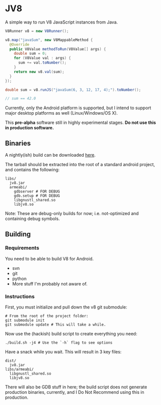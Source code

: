 # JV8

A simple way to run V8 JavaScript instances from Java.

```java
V8Runner v8 = new V8Runner();

v8.map("javaSum", new V8MappableMethod {
  @Override
  public V8Value methodToRun(V8Value[] args) {
    double sum = 0;
    for (V8Value val : args) {
      sum += val.toNumber();
    }
    return new v8.val(sum);
  }
});

double sum = v8.runJS("javaSum(6, 3, 12, 17, 4);").toNumber();

// sum == 42.0
```

Currently, only the Android platform is supported, but I intend to support major desktop platforms as well (Linux/Windows/OS X).

This **pre-alpha** software still in highly experimental stages. **Do not use this in production software.**

## Binaries
A nightly(ish) build can be downloaded [here](http://static.jovianware.com/jv8/jv8.tar.gz).

The tarball should be extracted into the root of a standard android project, and contains the following:

    libs/
      jv8.jar
      armeabi/
        gdbserver # FOR DEBUG
        gdb.setup # FOR DEBUG
        libgnustl_shared.so
        libjv8.so

Note: These are debug-only builds for now; i.e. not-optimized and containing debug symbols.

## Building

### Requirements
You need to be able to build V8 for Android.
- svn
- git
- python
- More stuff I'm probably not aware of.

### Instructions
First, you must initialize and pull down the v8 git submodule:
```
# From the root of the project folder:
git submodule init
git submodule update # This will take a while.
```

Now use the (hackish) build script to create everything you need:
```
./build.sh -j4 # Use the `-h` flag to see options
```

Have a snack while you wait. This will result in 3 key files:
```
dist/
  jv8.jar
libs/armeabi/
  libgnustl_shared.so
  libjv8.so
```

There will also be GDB stuff in here; the build script does not generate production
binaries, currently, and I Do Not Recommend using this in production.
